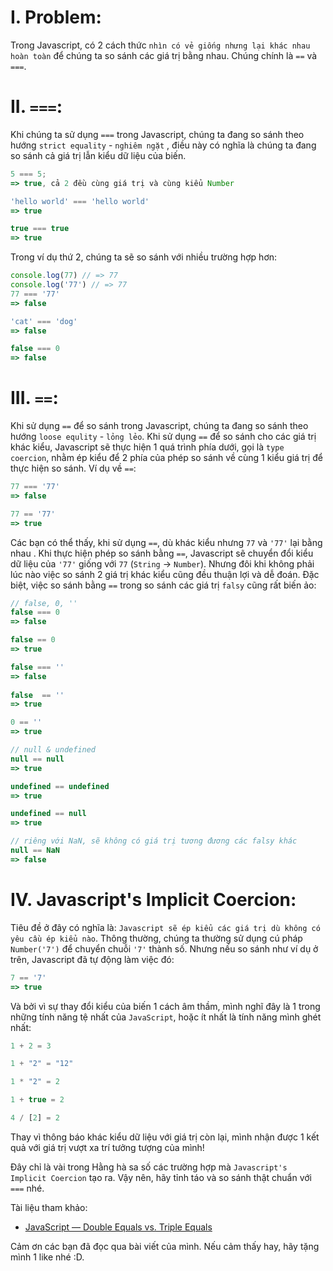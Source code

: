 # I. Problem:

Trong Javascript, có 2 cách thức `nhìn có vẻ giống nhưng lại khác nhau hoàn toàn` để chúng ta so sánh các giá trị bằng nhau. Chúng chính là `==` và `===`.

# II. `===`:
Khi chúng ta sử dụng `===` trong Javascript, chúng ta đang so sánh theo hướng `strict equality` - `nghiêm ngặt` , điều này có nghĩa là chúng ta đang so sánh cả giá trị lẫn kiểu dữ liệu của biến. 

```javascript
5 === 5;
=> true, cả 2 đều cùng giá trị và cùng kiểu Number

'hello world' === 'hello world'
=> true

true === true
=> true
```

Trong ví dụ thứ 2, chúng ta sẽ so sánh với nhiều trường hợp hơn:
```javascript
console.log(77) // => 77
console.log('77') // => 77
77 === '77'
=> false

'cat' === 'dog'
=> false 

false === 0
=> false
```

# III. `==`:
Khi sử dụng `==`  để so sánh trong Javascript, chúng ta đang so sánh theo hướng `loose equlity` - `lỏng lẻo`. Khi sử dụng `==` để so sánh cho các giá trị khác kiểu, Javascript sẽ thực hiện 1 quá trình phía dưới, gọi là `type coercion`, nhằm ép kiểu để 2 phía của phép so sánh về cùng 1 kiểu giá trị để thực hiện so sánh. Ví dụ về `==`:

```javascript
77 === '77'
=> false

77 == '77'
=> true
```

Các bạn có thể thấy, khi sử dụng `==`, dù khác kiểu nhưng `77` và `'77'` lại bằng nhau . Khi thực hiện phép so sánh bằng `==`, Javascript sẽ chuyển đổi kiểu dữ liệu của `'77'` giống với `77` (`String` ->  `Number`).  Nhưng đôi khi không phải lúc nào việc so sánh 2 giá trị khác kiểu cũng đều thuận lợi và dễ đoán. 
Đặc biệt, việc so sánh bằng `==` trong so sánh các giá trị `falsy` cũng rất biến ảo:

```javascript
// false, 0, ''
false === 0
=> false

false == 0
=> true

false === ''
=> false
 
false  == ''
=> true

0 == ''
=> true

// null & undefined
null == null
=> true

undefined == undefined
=> true

undefined == null
=> true

// riêng với NaN, sẽ không có giá trị tương đương các falsy khác
null == NaN
=> false
```

# IV. Javascript's Implicit Coercion:
Tiêu đề ở đây có nghĩa là: `Javascript sẽ ép kiểu các giá trị dù không có yêu cầu ép kiểu nào`.
Thông thường, chúng ta thường sử dụng cú pháp `Number('7')` để chuyển chuỗi `'7'` thành số. Nhưng nếu so sánh như ví dụ ở trên, Javascript đã tự động làm việc đó:
```javascript
7 == '7'
=> true
```

Và bởi vì sự thay đổi kiểu của biến 1 cách âm thầm, mình nghĩ đây là 1 trong những tính năng tệ nhất của `JavaScript`, hoặc ít nhất là tính năng mình ghét nhất:

```javascript
1 + 2 = 3

1 + "2" = "12"

1 * "2" = 2

1 + true = 2

4 / [2] = 2
```

Thay vì thông báo khác kiểu dữ liệu với giá trị còn lại, mình nhận được 1 kết quả với giá trị vượt xa trí tưởng tượng của mình!

Đây chỉ là vài trong Hằng hà sa số các trường hợp mà `Javascript's Implicit Coercion` tạo ra. Vậy nên, hãy tỉnh táo và so sánh thật chuẩn với `===` nhé.

Tài liệu tham khảo:

* [JavaScript — Double Equals vs. Triple Equals](https://codeburst.io/javascript-double-equals-vs-triple-equals-61d4ce5a121a)

Cảm ơn các bạn đã đọc qua bài viết của mình. Nếu cảm thấy hay, hãy tặng mình 1 like nhé :D.